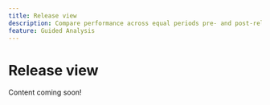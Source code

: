 ```yaml
---
title: Release view
description: Compare performance across equal periods pre- and post-release.
feature: Guided Analysis
---
```

# Release view

Content coming soon!
